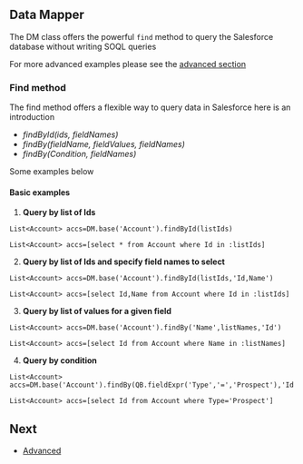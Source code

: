 ## Data Mapper

The DM class offers the powerful ``find`` method to query the Salesforce database without writing SOQL queries 

For more advanced examples please see the [advanced section](/docs/advanced/DM/FIND.md)

### Find method

The find method offers a flexible way to query data in Salesforce here is an introduction

* _findById(ids, fieldNames)_
* _findBy(fieldName, fieldValues, fieldNames)_
* _findBy(Condition, fieldNames)_

Some examples below

#### Basic examples

1. **Query by list of Ids**

  ```apex
  List<Account> accs=DM.base('Account').findById(listIds)
  ```


  ```apex
  List<Account> accs=[select * from Account where Id in :listIds]
  ```
  
2. **Query by list of Ids and specify field names to select**

  ```apex
  List<Account> accs=DM.base('Account').findById(listIds,'Id,Name')
  ```


  ```apex
  List<Account> accs=[select Id,Name from Account where Id in :listIds]
  ```
  
3. **Query by list of values for a given field**
  
  ```apex
  List<Account> accs=DM.base('Account').findBy('Name',listNames,'Id')
  ```


  ```apex
  List<Account> accs=[select Id from Account where Name in :listNames]
  ```
  
4. **Query by condition**
  
  ```apex
  List<Account> accs=DM.base('Account').findBy(QB.fieldExpr('Type','=','Prospect'),'Id')
  ```


  ```apex
  List<Account> accs=[select Id from Account where Type='Prospect']
  ```

## Next

* [Advanced](/docs/advanced/README.md) 
